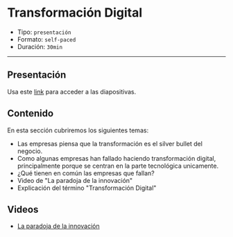 # Transformación Digital

* Tipo: `presentación`
* Formato: `self-paced`
* Duración: `30min`

***

## Presentación
Usa este [link](https://drive.google.com/open?id=1MpxK5F9kTjPkNGWgB5np-Kl3N3gW4NFBFk0-rrYRnQ0) para acceder a las diapositivas.

## Contenido
En esta sección cubriremos los siguientes temas:

* Las empresas piensa que la transformación es el silver bullet del negocio.
* Como algunas empresas han fallado haciendo transformación digital, 
principalmente porque se centran en la parte tecnológica unicamente.
* ¿Qué tienen en común las empresas que fallan?
* Video de "La paradoja de la innovación"
* Explicación del término "Transformación Digital"

## Videos
* [La paradoja de la innovación](https://www.youtube.com/watch?v=Afq5mJhuI_g)